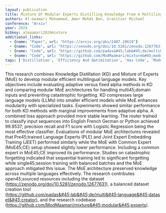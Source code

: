 ```yaml
---
layout: publication
title: Mixture Of Modular Experts Distilling Knowledge From A Multilingual Teacher Into Specialized Modular Language Models
authors: Al-maamari Mohammed, Amor Mehdi Ben, Granitzer Michael
conference: "Arxiv"
year: 2024
bibkey: almaamari2024mixture
additional_links:
  - {name: "Paper", url: "https://arxiv.org/abs/2407.19610"}
  - {name: "Code", url: "https://zenodo.org/doi/10.5281/zenodo.12677631),"}
  - {name: "Code", url: "https://github.com/padas&#45;lab&#45;de/multi&#45;language&#45;dataset&#45;creator),"}
  - {name: "Code", url: "https://github.com/ModMaamari/mixture&#45;modular&#45;experts)"}
tags: ['Distillation', 'Efficiency And Optimization', 'Has Code', 'Model Architecture', 'Reinforcement Learning', 'Training Techniques']
---
```

This research combines Knowledge Distillation (KD) and Mixture of Experts (MoE) to develop modular efficient multilingual language models. Key objectives include evaluating adaptive versus fixed alpha methods in KD and comparing modular MoE architectures for handling multi45;domain inputs and preventing catastrophic forgetting. KD compresses large language models (LLMs) into smaller efficient models while MoE enhances modularity with specialized tasks. Experiments showed similar performance for both KD methods with marginal improvements from adaptive alpha. A combined loss approach provided more stable learning. The router trained to classify input sequences into English French German or Python achieved 99.9537; precision recall and F1 score with Logistic Regression being the most effective classifier. Evaluations of modular MoE architectures revealed that Pre45;trained Language Experts (PLE) and Joint Expert Embedding Training (JEET) performed similarly while the MoE with Common Expert (MoE45;CE) setup showed slightly lower performance. Including a common expert in MoE45;CE improved its performance. Studies on catastrophic forgetting indicated that sequential training led to significant forgetting while single45;session training with balanced batches and the MoE approach mitigated this issue. The MoE architecture preserved knowledge across multiple languages effectively. The research contributes open45;sourced resources including the dataset (https://zenodo.org/doi/10.5281/zenodo.12677631), a balanced dataset creation tool (https://github.com/padas&#45;lab&#45;de/multi&#45;language&#45;dataset&#45;creator), and the research codebase (https://github.com/ModMaamari/mixture&#45;modular&#45;experts).
